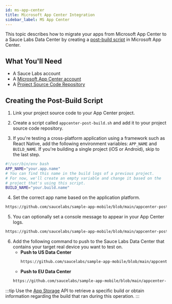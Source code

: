 ```yaml
---
id: ms-app-center
title: Microsoft App Center Integration
sidebar_label: MS App Center
---
```


This topic describes how to migrate your apps from Microsoft App Center to a Sauce Labs Data Center by creating a [post-build script](https://docs.microsoft.com/en-us/appcenter/build/custom/scripts/#post-build) in Microsoft App Center.

## What You'll Need

* A Sauce Labs account
* A [Microsoft App Center account](https://docs.microsoft.com/en-us/appcenter/)
* A [Project Source Code Repository](https://docs.microsoft.com/en-us/appcenter/build/#getting-started)


## Creating the Post-Build Script

1. Link your project source code to your App Center project.

2. Create a script called `appcenter-post-build.sh` and add it to your project source code repository.

3. If you're testing a cross-platform application using a framework such as React Native, add the following environment variables: `APP_NAME` and `BUILD_NAME`. If you're building a single project (iOS or Android), skip to the last step.

  ```bash
  #!/usr/bin/env bash
  APP_NAME="your.app.name"
  # You can find this name in the build logs of a previous project.
  # For now, we'll create an empty variable and change it based on the
  # project that's using this script.
  BUILD_NAME="your.build.name"
  ```

4. Set the correct app name based on the application platform.
  ```bash reference
  https://github.com/saucelabs/sample-app-mobile/blob/main/appcenter-post-build.sh#L30-L36
  ```

5. You can optionally set a console message to appear in your App Center logs.
  ```bash reference
  https://github.com/saucelabs/sample-app-mobile/blob/main/appcenter-post-build.sh#L41-L45
  ```

6. Add the following command to push to the Sauce Labs Data Center that contains your target real device you want to test on.
    * **Push to US Data Center**
      ```bash reference
      https://github.com/saucelabs/sample-app-mobile/blob/main/appcenter-post-build.sh#L54-L57
      ```
    * **Push to EU Data Center**
     ```bash reference
     https://github.com/saucelabs/sample-app-mobile/blob/main/appcenter-post-build.sh#L62-L65
     ```

:::tip
Use the [App Storage](/mobile-apps/app-storage) API to retrieve a specific build or obtain information regarding the build that ran during this operation.
:::
